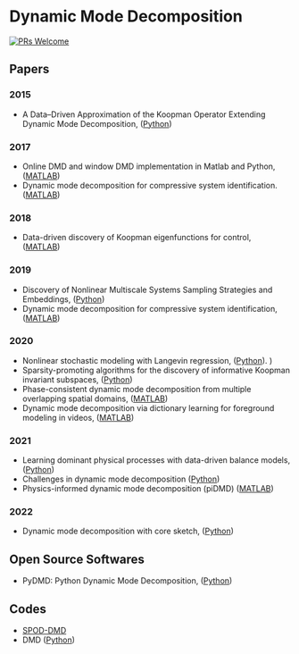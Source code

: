# Dynamic Mode Decomposition

[![PRs Welcome](https://img.shields.io/badge/PRs-welcome-brightgreen.svg?style=flat-square)](http://makeapullrequest.com)


## Papers

### 2015
* A Data–Driven Approximation of the Koopman Operator Extending Dynamic Mode Decomposition, ([Python](https://github.com/dynamicslab/pykoopman))

### 2017
* Online DMD and window DMD implementation in Matlab and Python, ([MATLAB](https://github.com/haozhg/odmd)) 
* Dynamic mode decomposition for compressive system identification. ([MATLAB](https://github.com/zhbai/cDMDc))

### 2018
* Data-driven discovery of Koopman eigenfunctions for control, ([MATLAB](https://github.com/eurika-kaiser/KRONIC))

### 2019
* Discovery of Nonlinear Multiscale Systems Sampling Strategies and Embeddings, ([Python](https://github.com/kpchamp/MultiscaleDiscovery))
* Dynamic mode decomposition for compressive system identification, ([MATLAB](https://github.com/eurika-kaiser/cDMDc))

### 2020
* Nonlinear stochastic modeling with Langevin regression, ([Python](https://github.com/dynamicslab/langevin-regression)).
)
* Sparsity-promoting algorithms for the discovery of informative Koopman invariant subspaces, ([Python](https://github.com/pswpswpsw/SKDMD))
* Phase-consistent dynamic mode decomposition from multiple overlapping spatial domains, ([MATLAB](https://github.com/nairaditya/Phase_consistent_DMD))
* Dynamic mode decomposition via dictionary learning for foreground modeling in videos, ([MATLAB](https://github.com/Israr-r/dl-DMD-CVIU2020))

### 2021
* Learning dominant physical processes with data-driven balance models, ([Python](https://github.com/dynamicslab/dominant-balance))
* Challenges in dynamic mode decomposition ([Python](https://deepblue.lib.umich.edu/data/concern/data_sets/cz30ps88z))
* Physics-informed dynamic mode decomposition (piDMD) ([MATLAB](https://github.com/baddoo/piDMD))

### 2022
* Dynamic mode decomposition with core sketch, ([Python](https://github.com/Shady-Ahmed/SketchyDMD))

## Open Source Softwares
* PyDMD: Python Dynamic Mode Decomposition, ([Python](https://github.com/mathLab/PyDMD))


## Codes
* [SPOD-DMD](https://github.com/xuanshi123/SPOD-DMD)
* DMD ([Python](https://github.com/hanyoseob/python-DMD))
